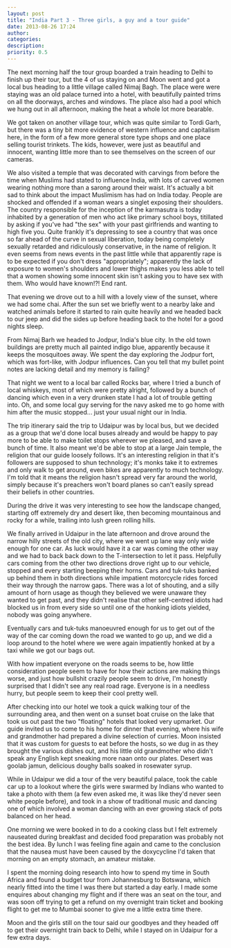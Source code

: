 ```yaml
---
layout: post
title: "India Part 3 - Three girls, a guy and a tour guide"
date: 2013-08-26 17:24
author: 
categories: 
description: 
priority: 0.5
---
```


The next morning half the tour group boarded a train heading to Delhi to finish up their tour, but the 4 of us staying on and Moon went and got a local bus heading to a little village called Nimaj Bagh. The place were were staying was an old palace turned into a hotel, with beautifully painted trims on all the doorways, arches and windows. The place also had a pool which we hung out in all afternoon, making the heat a whole lot more bearable.

We got taken on another village tour, which was quite similar to Tordi Garh, but there was a tiny bit more evidence of western influence and capitalism here, in the form of a few more general store type shops and one place selling tourist trinkets. The kids, however, were just as beautiful and innocent, wanting little more than to see themselves on the screen of our cameras.

We also visited a temple that was decorated with carvings from before the time when Muslims had stated to influence India, with lots of carved women wearing nothing more than a sarong around their waist. It's actually a bit sad to think about the impact Muslimism has had on India today. People are shocked and offended if a woman wears a singlet exposing their shoulders. The country responsible for the inception of the karmasutra is today inhabited by a generation of men who act like primary school boys, titillated by asking if you've had "the sex" with your past girlfriends and wanting to high five you. Quite frankly it's depressing to see a country that was once so far ahead of the curve in sexual liberation, today being completely sexually retarded and ridiculously conservative, in the name of religion. It even seems from news events in the past little while that apparently rape is to be expected if you don't dress "appropriately"; apparently the lack of exposure to women's shoulders and lower thighs makes you less able to tell that a women showing some innocent skin isn't asking you to have sex with them. Who would have known!?! End rant.

That evening we drove out to a hill with a lovely view of the sunset, where we had some chai. After the sun set we briefly went to a nearby lake and watched animals before it started to rain quite heavily and we headed back to our jeep and did the sides up before heading back to the hotel for a good nights sleep.

From Nimaj Barh we headed to Jodpur, India's blue city. In the old town buildings are pretty much all painted indigo blue, apparently because it keeps the mosquitoes away. We spent the day exploring the Jodpur fort, which was fort-like, with Jodpur influences. Can you tell that my bullet point notes are lacking detail and my memory is failing?

That night we went to a local bar called Rocks bar, where I tried a bunch of local whiskeys, most of which were pretty alright, followed by a bunch of dancing which even in a very drunken state I had a lot of trouble getting into. Oh, and some local guy serving for the navy asked me to go home with him after the music stopped... just your usual night our in India.

The trip itinerary said the trip to Udaipur was by local bus, but we decided as a group that we'd done local buses already and would be happy to pay more to be able to make toilet stops wherever we pleased, and save a bunch of time. It also meant we'd be able to stop at a large Jain temple, the religion that our guide loosely follows. It's an interesting religion in that it's followers are supposed to shun technology; it's monks take it to extremes and only walk to get around, even bikes are apparently to much technology. I'm told that it means the religion hasn't spread very far around the world, simply because it's preachers won't board planes so can't easily spread their beliefs in other countries.

During the drive it was very interesting to see how the landscape changed, starting off extremely dry and desert like, then becoming mountainous and rocky for a while, trailing into lush green rolling hills.

We finally arrived in Udaipur in the late afternoon and drove around the narrow hilly streets of the old city, where we went up lane way only wide enough for one car. As luck would have it a car was coming the other way and we had to back back down to the T-intersection to let it pass. Helpfully cars coming from the other two directions drove right up to our vehicle, stopped and every starting beeping their horns. Cars and tuk-tuks banked up behind them in both directions while impatient motorcycle rides forced their way through the narrow gaps. There was a lot of shouting, and a silly amount of horn usage as though they believed we were unaware they wanted to get past, and they didn't realise that other self-centred idiots had blocked us in from every side so until one of the honking idiots yielded, nobody was going anywhere.

Eventually cars and tuk-tuks manoeuvred enough for us to get out of the way of the car coming down the road we wanted to go up, and we did a loop around to the hotel where we were again impatiently honked at by a taxi while we got our bags out.

With how impatient everyone on the roads seems to be, how little consideration people seem to have for how their actions are making things worse, and just how bullshit crazily people seem to drive, I'm honestly surprised that I didn't see any real road rage. Everyone is in a needless hurry, but people seem to keep their cool pretty well.

After checking into our hotel we took a quick walking tour of the surrounding area, and then went on a sunset boat cruise on the lake that took us out past the two "floating" hotels that looked very upmarket. Our guide invited us to come to his home for dinner that evening, where his wife and grandmother had prepared a divine selection of curries. Moon insisted that it was custom for guests to eat before the hosts, so we dug in as they brought the various dishes out, and his little old grandmother who didn't speak any English kept sneaking more naan onto our plates. Desert was goolab jamun, delicious doughy balls soaked in rosewater syrup.

While in Udaipur we did a tour of the very beautiful palace, took the cable car up to a lookout where the girls were swarmed by Indians who wanted to take a photo with them (a few even asked me, it was like they'd never seen white people before), and took in a show of traditional music and dancing one of which involved a woman dancing with an ever growing stack of pots balanced on her head.

One morning we were booked in to do a cooking class but I felt extremely nauseated during breakfast and decided food preparation was probably not the best idea. By lunch I was feeling fine again and came to the conclusion that the nausea must have been caused by the doxycycline I'd taken that morning on an empty stomach, an amateur mistake.

I spent the morning doing research into how to spend my time in South Africa and found a budget tour from Johannesburg to Botswana, which nearly fitted into the time I was there but started a day early. I made some enquires about changing my flight and if there was an seat on the tour, and was soon off trying to get a refund on my overnight train ticket and booking flight to get me to Mumbai sooner to give me a little extra time there.

Moon and the girls still on the tour said our goodbyes and they headed off to get their overnight train back to Delhi, while I stayed on in Udaipur for a few extra days.

